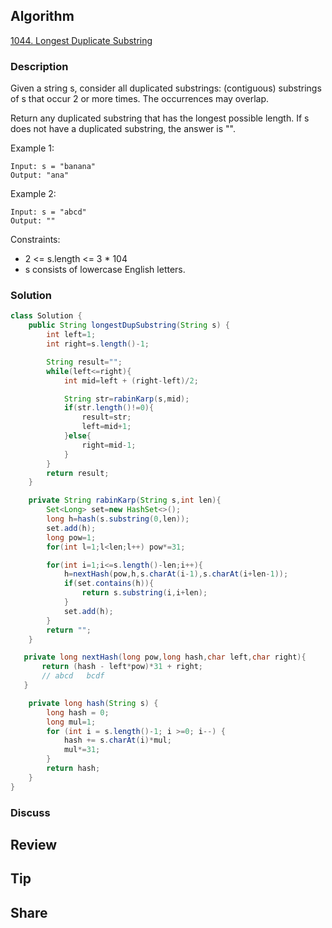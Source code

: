 ## Algorithm

[1044. Longest Duplicate Substring](https://leetcode.com/problems/longest-duplicate-substring/)

### Description

Given a string s, consider all duplicated substrings: (contiguous) substrings of s that occur 2 or more times. The occurrences may overlap.

Return any duplicated substring that has the longest possible length. If s does not have a duplicated substring, the answer is "".


Example 1:

```
Input: s = "banana"
Output: "ana"
```

Example 2:

```
Input: s = "abcd"
Output: ""
```

Constraints:

- 2 <= s.length <= 3 * 104
- s consists of lowercase English letters.

### Solution

```java
class Solution {
    public String longestDupSubstring(String s) {
        int left=1;
        int right=s.length()-1;

        String result="";
        while(left<=right){
            int mid=left + (right-left)/2;

            String str=rabinKarp(s,mid);
            if(str.length()!=0){
                result=str;
                left=mid+1;
            }else{
                right=mid-1;
            }
        }
        return result;
    }

    private String rabinKarp(String s,int len){
        Set<Long> set=new HashSet<>();
        long h=hash(s.substring(0,len));
        set.add(h);
        long pow=1;
        for(int l=1;l<len;l++) pow*=31;

        for(int i=1;i<=s.length()-len;i++){
            h=nextHash(pow,h,s.charAt(i-1),s.charAt(i+len-1));
            if(set.contains(h)){
                return s.substring(i,i+len);
            }
            set.add(h);
        }
        return "";
    }

   private long nextHash(long pow,long hash,char left,char right){
       return (hash - left*pow)*31 + right;
       // abcd   bcdf
   }  

    private long hash(String s) {
		long hash = 0;
        long mul=1;
		for (int i = s.length()-1; i >=0; i--) {
			hash += s.charAt(i)*mul;
            mul*=31;
		}
		return hash;
	}
}
```

### Discuss

## Review


## Tip


## Share
